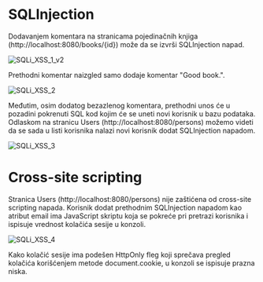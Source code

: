 # SQLInjection

Dodavanjem komentara na stranicama pojedinačnih knjiga (http://localhost:8080/books/{id}) može da se izvrši SQLInjection napad.

![SQLi_XSS_1_v2](https://github.com/jormundur00/RealBookStore/assets/99336265/0d7c9627-e4d2-4d5b-b76c-3990730f7546)

Prethodni komentar naizgled samo dodaje komentar "Good book.".

![SQLi_XSS_2](https://github.com/jormundur00/RealBookStore/assets/99336265/ee1cc91a-3dde-4073-8770-65e0d1f18840)

Međutim, osim dodatog bezazlenog komentara, prethodni unos će u pozadini pokrenuti SQL kod kojim će se uneti novi korisnik u bazu podataka.
Odlaskom na stranicu Users (http://localhost:8080/persons) možemo videti da se sada u listi korisnika nalazi novi korisnik dodat SQLInjection napadom.

![SQLi_XSS_3](https://github.com/jormundur00/RealBookStore/assets/99336265/1603d3a2-9a3c-433a-9da7-690e32eb04b6)

# Cross-site scripting

Stranica Users (http://localhost:8080/persons) nije zaštićena od cross-site scripting napada.
Korisnik dodat prethodnim SQLInjection napadom kao atribut email ima JavaScript skriptu koja se pokreće pri pretrazi korisnika i ispisuje vrednost kolačića sesije u konzoli.

![SQLi_XSS_4](https://github.com/jormundur00/RealBookStore/assets/99336265/22754445-0325-4eba-b3fe-c0ea56d5934c)

Kako kolačić sesije ima podešen HttpOnly fleg koji sprečava pregled kolačića korišćenjem metode document.cookie, u konzoli se ispisuje prazna niska.
